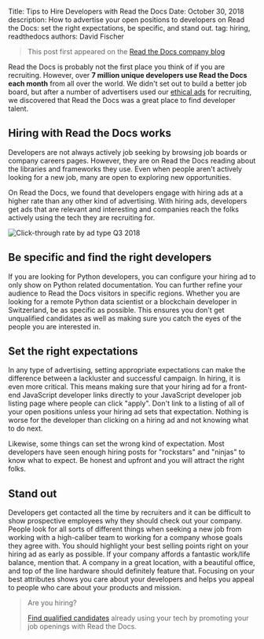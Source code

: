 Title: Tips to Hire Developers with Read the Docs
Date: October 30, 2018
description: How to advertise your open positions to developers on Read the Docs: set the right expectations, be specific, and stand out.
tag: hiring, readthedocs
authors: David Fischer


> This post first appeared
> on the [Read the Docs company blog](https://blog.readthedocs.com/hiring-developers-with-readthedocs/)

Read the Docs is probably not the first place you think of if you are
recruiting. However, over **7 million unique developers use Read the
Docs each month** from all over the world. We didn't set out to build a
better job board, but after a number of advertisers used our [ethical
ads](https://docs.readthedocs.io/en/latest/advertising/ethical-advertising.html)
for recruiting, we discovered that Read the Docs was a great place to
find developer talent.

Hiring with Read the Docs works
-------------------------------

Developers are not always actively job seeking by browsing job boards or
company careers pages. However, they are on Read the Docs reading about
the libraries and frameworks they use. Even when people aren't actively
looking for a new job, many are open to exploring new opportunities.

On Read the Docs, we found that developers engage with hiring ads at a
higher rate than any other kind of advertising. With hiring ads,
developers get ads that are relevant and interesting and companies reach
the folks actively using the tech they are recruiting for.

<img src="{static}../images/posts/2018-ctr-adtype.png" class="mw-100" alt="Click-through rate by ad type Q3 2018">


Be specific and find the right developers
-----------------------------------------

If you are looking for Python developers, you can configure your hiring
ad to only show on Python related documentation. You can further refine
your audience to Read the Docs visitors in specific regions. Whether you
are looking for a remote Python data scientist or a blockchain developer
in Switzerland, be as specific as possible. This ensures you don't get
unqualified candidates as well as making sure you catch the eyes of the
people you are interested in.


Set the right expectations
--------------------------

In any type of advertising, setting appropriate expectations can make
the difference between a lackluster and successful campaign. In hiring,
it is even more critical. This means making sure that your hiring ad for
a front-end JavaScript developer links directly to your JavaScript
developer job listing page where people can click "apply". Don't link
to a listing of all of your open positions unless your hiring ad sets
that expectation. Nothing is worse for the developer than clicking on a
hiring ad and not knowing what to do next.

Likewise, some things can set the wrong kind of expectation. Most
developers have seen enough hiring posts for "rockstars" and
"ninjas" to know what to expect. Be honest and upfront and you will
attract the right folks.


Stand out
---------

Developers get contacted all the time by recruiters and it can be
difficult to show prospective employees why they should check out your
company. People look for all sorts of different things when seeking a
new job from working with a high-caliber team to working for a company
whose goals they agree with. You should highlight your best selling
points right on your hiring ad as early as possible. If your company
affords a fantastic work/life balance, mention that. A company in a
great location, with a beautiful office, and top of the line hardware
should definitely feature that. Focusing on your best attributes shows
you care about your developers and helps you appeal to people who care
about your products and mission.

> Are you hiring?
>
> [Find qualified candidates]({filename}../pages/advertisers-hiring.md)
> already using your tech by promoting your job openings with Read the Docs.
